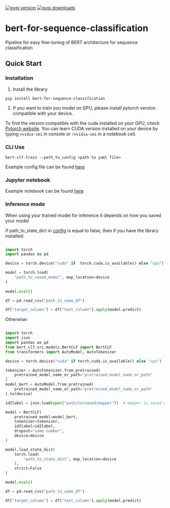 [![pypi version](https://img.shields.io/pypi/v/bert-for-sequence-classification)](https://pypi.org/project/bert-for-sequence-classification)
[![pypi downloads](https://img.shields.io/pypi/dm/bert-for-sequence-classification)](https://pypi.org/project/bert-for-sequence-classification)

# bert-for-sequence-classification
Pipeline for easy fine-tuning of BERT architecture for sequence classification

## Quick Start

### Installation

1. Install the library
```
pip install bert-for-sequence-classification
```
   
2. If you want to train you model on GPU, please install pytorch version compatible with your device.

To find the version compatible with the cuda installed on your GPU, check 
[Pytorch website](https://pytorch.org/get-started/previous-versions/).
You can learn CUDA version installed on your device by typing `nvidia-smi` in console or
`!nvidia-smi` in a notebook cell.

### CLI Use

```
bert-clf-train --path_to_config <path to yaml file>
```

Example config file can be found [here](config.yaml)

### Jupyter notebook

Example notebook can be found [here](example/pipeline_example.ipynb)

### Inference mode

When using your trained model for inference it depends on how you saved your model

if path_to_state_dict in [config](config.yaml) is equal to false, 
then if you have the library installed:

```python

import torch
import pandas as pd

device = torch.device("cuda" if  torch.cuda.is_available() else "cpu")

model = torch.load(
    "path_to_saved_model", map_location=device
)
    
model.eval()

df = pd.read_csv("path_to_some_df")

df["target_column"] = df["text_column"].apply(model.predict)
```

Otherwise:

```python

import torch
import json
import pandas as pd
from bert_clf.src.models.BertCLF import BertCLF
from transformers import AutoModel, AutoTokenizer

device = torch.device("cuda" if torch.cuda.is_available() else "cpu")

tokenizer = AutoTokenizer.from_pretrained(
    pretrained_model_name_or_path="pretrained_model_name_or_path"
)
model_bert = AutoModel.from_pretrained(
    pretrained_model_name_or_path="pretrained_model_name_or_path"
).to(device)

id2label = json.load(open("path/to/saved/mapper"))  # mapper is saved with the state dict

model = BertCLF(
    pretrained_model=model_bert,
    tokenizer=tokenizer,
    id2label=id2label,
    dropout="some number",
    device=device
)

model.load_state_dict(
    torch.load(
        "path_to_state_dict", map_location=device
    ),
    strict=False
)

model.eval()

df = pd.read_csv("path_to_some_df")

df["target_column"] = df["text_column"].apply(model.predict)
```
